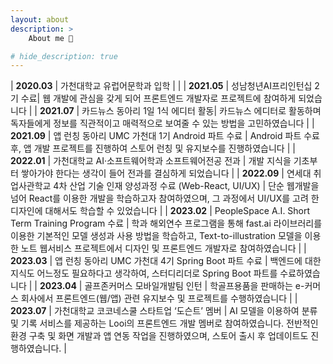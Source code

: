 ```yaml
---
layout: about
description: >
    About me 🙌

# hide_description: true
---
```


<!-- ### ⏱️ Timeline -->

| **2020.03** | 가천대학교 유럽어문학과 입학 | |
| **2021.05** | 성남청년AI프리인턴십 2기 수료| 웹 개발에 관심을 갖게 되어 프론트엔드 개발자로 프로젝트에 참여하게 되었습니다 |
| **2021.07** | 카드뉴스 동아리 1일 1식 에디터 활동| 카드뉴스 에디터로 활동하며 독자들에게 정보를 직관적이고 매력적으로 보여줄 수 있는 방법을 고민하였습니다 |
| **2021.09** | 앱 런칭 동아리 UMC 가천대 1기 Android 파트 수료 | Android 파트 수료 후, 앱 개발 프로젝트를 진행하여 스토어 런칭 및 유지보수를 진행하였습니다 |
| **2022.01** | 가천대학교 AI·소프트웨어학과 소프트웨어전공 전과 | 개발 지식을 기초부터 쌓아가야 한다는 생각이 들어 전과를 결심하게 되었습니다 |
| **2022.09** | 연세대 취업사관학교 4차 산업 기술 인재 양성과정 수료 (Web-React, UI/UX) | 단순 웹개발을 넘어 React를 이용한 개발을 학습하고자 참여하였으며, 그 과정에서 UI/UX를 고려 한 디자인에 대해서도 학습할 수 있었습니다 |
| **2023.02** | PeopleSpace A.I. Short Term Training Program 수료 | 학과 해외연수 프로그램을 통해 fast.ai 라이브러리를 이용한 기본적인 모델 생성과 사용 방법을 학습하고, Text-to-illustration 모델을 이용한 노트 웹서비스 프로젝트에서 디자인 및 프론트엔드 개발자로 참여하였습니다 |
| **2023.03** | 앱 런칭 동아리 UMC 가천대 4기 Spring Boot 파트 수료 | 백엔드에 대한 지식도 어느정도 필요하다고 생각하여, 스터디리더로 Spring Boot 파트를 수료하였습니다 |
| **2023.04** | 골프존커머스 모바일개발팀 인턴 | 학골프용품을 판매하는 e-커머스 회사에서 프론트엔드(웹/앱) 관련 유지보수 및 프로젝트를 수행하였습니다 |
| **2023.07** | 가천대학교 코코네스쿨 스타트업 ‘도슨트’ 멤버 | AI 모델을 이용하여 분류 및 기록 서비스를 제공하는 Looi의 프론트엔드 개발 멤버로 참여하였습니다. 전반적인 환경 구축 및 화면 개발과 앱 연동 작업을 진행하였으며, 스토어 출시 후 업데이트도 진행하였습니다. |
